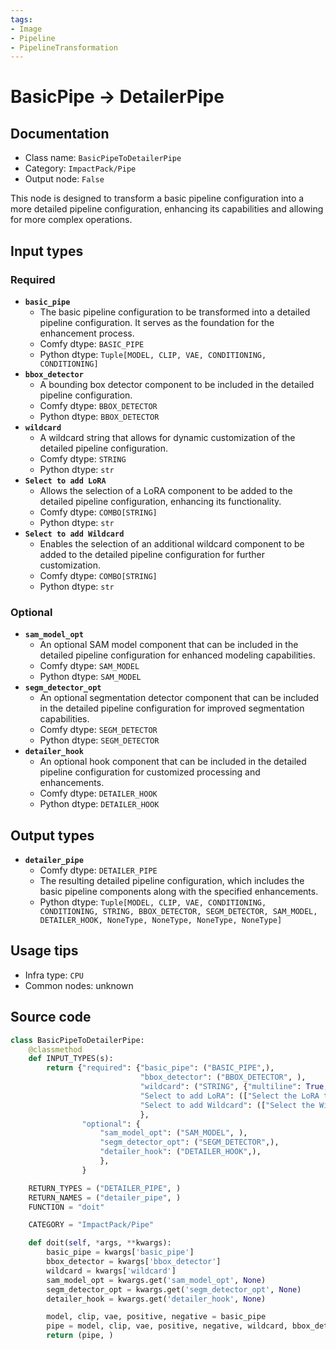 ```yaml
---
tags:
- Image
- Pipeline
- PipelineTransformation
---
```


# BasicPipe -> DetailerPipe
## Documentation
- Class name: `BasicPipeToDetailerPipe`
- Category: `ImpactPack/Pipe`
- Output node: `False`

This node is designed to transform a basic pipeline configuration into a more detailed pipeline configuration, enhancing its capabilities and allowing for more complex operations.
## Input types
### Required
- **`basic_pipe`**
    - The basic pipeline configuration to be transformed into a detailed pipeline configuration. It serves as the foundation for the enhancement process.
    - Comfy dtype: `BASIC_PIPE`
    - Python dtype: `Tuple[MODEL, CLIP, VAE, CONDITIONING, CONDITIONING]`
- **`bbox_detector`**
    - A bounding box detector component to be included in the detailed pipeline configuration.
    - Comfy dtype: `BBOX_DETECTOR`
    - Python dtype: `BBOX_DETECTOR`
- **`wildcard`**
    - A wildcard string that allows for dynamic customization of the detailed pipeline configuration.
    - Comfy dtype: `STRING`
    - Python dtype: `str`
- **`Select to add LoRA`**
    - Allows the selection of a LoRA component to be added to the detailed pipeline configuration, enhancing its functionality.
    - Comfy dtype: `COMBO[STRING]`
    - Python dtype: `str`
- **`Select to add Wildcard`**
    - Enables the selection of an additional wildcard component to be added to the detailed pipeline configuration for further customization.
    - Comfy dtype: `COMBO[STRING]`
    - Python dtype: `str`
### Optional
- **`sam_model_opt`**
    - An optional SAM model component that can be included in the detailed pipeline configuration for enhanced modeling capabilities.
    - Comfy dtype: `SAM_MODEL`
    - Python dtype: `SAM_MODEL`
- **`segm_detector_opt`**
    - An optional segmentation detector component that can be included in the detailed pipeline configuration for improved segmentation capabilities.
    - Comfy dtype: `SEGM_DETECTOR`
    - Python dtype: `SEGM_DETECTOR`
- **`detailer_hook`**
    - An optional hook component that can be included in the detailed pipeline configuration for customized processing and enhancements.
    - Comfy dtype: `DETAILER_HOOK`
    - Python dtype: `DETAILER_HOOK`
## Output types
- **`detailer_pipe`**
    - Comfy dtype: `DETAILER_PIPE`
    - The resulting detailed pipeline configuration, which includes the basic pipeline components along with the specified enhancements.
    - Python dtype: `Tuple[MODEL, CLIP, VAE, CONDITIONING, CONDITIONING, STRING, BBOX_DETECTOR, SEGM_DETECTOR, SAM_MODEL, DETAILER_HOOK, NoneType, NoneType, NoneType, NoneType]`
## Usage tips
- Infra type: `CPU`
- Common nodes: unknown


## Source code
```python
class BasicPipeToDetailerPipe:
    @classmethod
    def INPUT_TYPES(s):
        return {"required": {"basic_pipe": ("BASIC_PIPE",),
                             "bbox_detector": ("BBOX_DETECTOR", ),
                             "wildcard": ("STRING", {"multiline": True, "dynamicPrompts": False}),
                             "Select to add LoRA": (["Select the LoRA to add to the text"] + folder_paths.get_filename_list("loras"),),
                             "Select to add Wildcard": (["Select the Wildcard to add to the text"],),
                             },
                "optional": {
                    "sam_model_opt": ("SAM_MODEL", ),
                    "segm_detector_opt": ("SEGM_DETECTOR",),
                    "detailer_hook": ("DETAILER_HOOK",),
                    },
                }

    RETURN_TYPES = ("DETAILER_PIPE", )
    RETURN_NAMES = ("detailer_pipe", )
    FUNCTION = "doit"

    CATEGORY = "ImpactPack/Pipe"

    def doit(self, *args, **kwargs):
        basic_pipe = kwargs['basic_pipe']
        bbox_detector = kwargs['bbox_detector']
        wildcard = kwargs['wildcard']
        sam_model_opt = kwargs.get('sam_model_opt', None)
        segm_detector_opt = kwargs.get('segm_detector_opt', None)
        detailer_hook = kwargs.get('detailer_hook', None)

        model, clip, vae, positive, negative = basic_pipe
        pipe = model, clip, vae, positive, negative, wildcard, bbox_detector, segm_detector_opt, sam_model_opt, detailer_hook, None, None, None, None
        return (pipe, )

```
